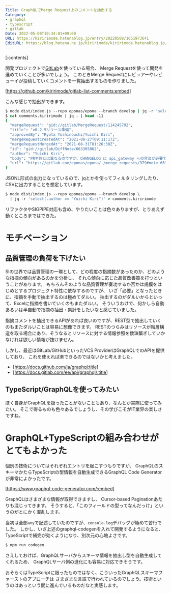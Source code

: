 ```yaml
---
Title: GraphQLでMerge Request上のコメントを抽出する
Category:
- graphql
- typescript
- gitlab
Date: 2022-05-08T10:34:01+09:00
URL: https://kiririmode.hatenablog.jp/entry/20220508/1651973641
EditURL: https://blog.hatena.ne.jp/kiririmode/kiririmode.hatenablog.jp/atom/entry/13574176438090352653
---
```


[:contents]

開発プロジェクトで[GitLab](https://about.gitlab.com/ja-jp/)を使っている場合、
Merge Requestを使って開発を進めていくことが多いでしょう。
このときMerge Requestにレビュアーやレビューイが投稿していくコメントを一覧抽出するものを作りました。

[https://github.com/kiririmode/gitlab-list-comments:embed]

こんな感じで抽出ができます。

```tcsh
$ node dist/index.js --repo eponas/epona --branch develop | jq -r 'select(.author == "Yuichi Kiri")' > comments.kiririmode
$ cat comments.kiririmode | jq . | head -11
{
  "mergeRequest": "gid://gitlab/MergeRequest/114245792",
  "title": "v0.2.5リリース準備",
  "approvedBy": "Ryota Yoshinouchi/Yuichi Kiri",
  "mergeRequestCreatedAt": "2021-08-27T09:11:17Z",
  "mergeRequestMergedAt": "2021-08-31T01:26:30Z",
  "id": "gid://gitlab/DiffNote/663305862",
  "author": "Yuichi Kiri",
  "body": "PR主旨とは異なるのですが、CHANGELOG に api_gateway への言及が必要ですね。",
  "url": "https://gitlab.com/eponas/epona/-/merge_requests/379#note_663305862"
}
```

JSONL形式の出力になっているので、jqとかを使ってフィルタリングしたり、
CSVに出力することを想定しています。

```tcsh
$ node dist/index.js --repo eponas/epona --branch develop \
  | jq -r 'select(.author == "Yuichi Kiri")' > comments.kiririmode 
```

リファクタやSIGPIPE対応も含め、やりたいことは色々ありますが、とりあえず動くところまではできた。

# モチベーション

## 品質管理の負荷を下げたい

SIの世界では品質管理の一環として、どの程度の指摘数があったのか、どのような指摘の傾向があるのかを分析し、
それら傾向に応じた品質改善策を打つということがあります。
もちろんそのような品質管理が奏功するか否かは規模をはじめとするプロジェクト特性に依存するのですが、
いざ「必要」となったときに、指摘を手動で抽出するのは極めてダルい。
抽出するのがダルいからといって、Excelに指摘を書いていくのもまたダルい。
そういうわけで、何かしら自動あるいは半自動で指摘の抽出・集計をしたいなと感じていました。

指摘コメントを抽出できるAPIがあれば良いのですが、REST型で抽出していくのもまたダルいことは容易に想像できます。
RESTのつらみはリソースが階層構造を取る場合にあり、そうなるとリソースに対する情報参照を数珠繋ぎしていかなければ欲しい情報が抜けません。

しかし、最近はGitLab/GitHubといったVCS ProviderはGraphQLでのAPIを提供しており、
これを使えれば楽できるのではないかと考えました。

- [https://docs.github.com/ja/graphql:title]
- [https://docs.gitlab.com/ee/api/graphql/:title]

## TypeScript/GraphQLを使ってみたい

ぼく自身がGraphQLを扱ったことがないこともあり、なんとか実際に使ってみたい。
そこで得るものも色々あるでしょうし、その学びこそがIT業界の楽しさですね。

# GraphQL+TypeScriptの組み合わせがとてもよかった

個別の技術についてはそれぞれエントリを起こすつもりですが、
GraphQLのスキーマかたらTypeScriptの型情報を自動生成できるGraphQL Code Generatorが非常によかったです。

[https://www.graphql-code-generator.com/:embed]

GraphQLはさまざまな情報が取得できますし、
Cursor-based Paginationあたりも混じってきます。
そうすると、「このフィールドの型ってなんだっけ」というのがとにかく混乱します。

当初は全部`any`で記述していたのですが、`console.log`デバッグが極めて苦行でした。
しかし、いざ上述のgraphql-codegenを入れて開発するようになると、TypeScriptで補完が効くようになり、別次元の心地よさです。

```tcsh
$ npm run codegen
```

さえしておけば、GraphQLサーバからスキーマ情報を抽出し型を自動生成してくれるため、
GraphQLサーバ側の進化にも容易に対応できそうです。

おそらくはTypeScriptに限ったものではなく、こういったGraphQLスキーマファーストのアプローチは
さまざまな言語で行われているのでしょう。技術というのはあっという間に進んでいるものだなと実感します。
